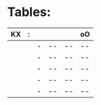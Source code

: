 # Tables:

| KX | : | | | | oO |
|-:|--|--|--|--|--|
|| |-|--|--|--|--|
|| |-|--|--|--|--|m|
|| |-|--|--|--|--|&lt;|
|| |-|--|--|--|--|k|
|| |-|--|--|--|--|\©|
